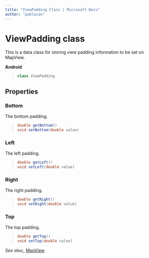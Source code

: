 ```yaml
---
title: "ViewPadding Class | Microsoft Docs"
author: "pablocan"
---
```


# ViewPadding class

This is a data class for storing view padding information to be set on MapView.

**Android**

>```java
> class ViewPadding
>```

## Properties

### Bottom
The bottom padding.
>```java
> double getBottom()
> void setBottom(double value)
>```

### Left
The left padding.

>```java
> double getLeft()
> void setLeft(double value)
>```

### Right
The right padding.

>```java
> double getRight()
> void setRight(double value)
>```

### Top
The top padding.

>```java
> double getTop()
> void setTop(double value)
>```

_See also__ [MapView](mapview-class.md)